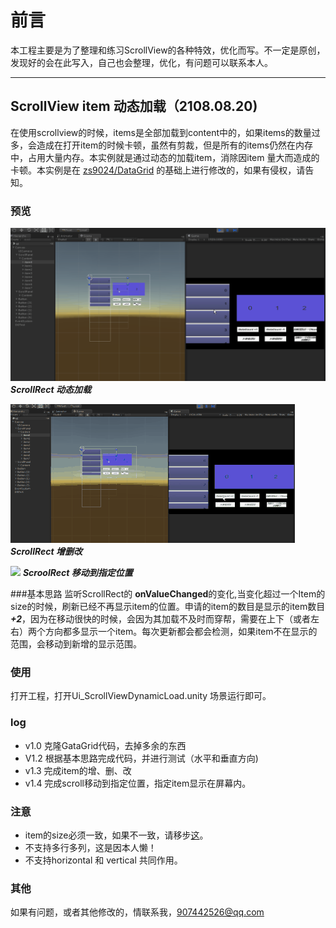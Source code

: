前言
==========
  本工程主要是为了整理和练习ScrollView的各种特效，优化而写。不一定是原创，发现好的会在此写入，自己也会整理，优化，有问题可以联系本人。 
  
 ***
## ScrollView item 动态加载（2108.08.20)
在使用scrollview的时候，items是全部加载到content中的，如果items的数量过多，会造成在打开item的时候卡顿，虽然有剪裁，但是所有的items仍然在内存中，占用大量内存。本实例就是通过动态的加载item，消除因item 量大而造成的卡顿。本实例是在 [zs9024/DataGrid](https://github.com/zs9024/DataGrid) 的基础上进行修改的，如果有侵权，请告知。

### 预览
![](res/12.gif)
___***ScrollRect 动态加载***___

![](res/13.gif)
***ScrollRect 增删改***  

![](res/14.gif)
***ScroolRect 移动到指定位置***
  
###基本思路
  监听ScrollRect的 **onValueChanged**的变化,当变化超过一个Item的size的时候，刷新已经不再显示item的位置。申请的item的数目是显示的item数目 ***+2***，因为在移动很快的时候，会因为其加载不及时而穿帮，需要在上下（或者左右）两个方向都多显示一个item。每次更新都会都会检测，如果item不在显示的范围，会移动到新增的显示范围。
  
### 使用
打开工程，打开Ui_ScrollViewDynamicLoad.unity 场景运行即可。
  
  
### log
* v1.0 克隆GataGrid代码，去掉多余的东西
* V1.2 根据基本思路完成代码，并进行测试（水平和垂直方向)
* v1.3 完成item的增、删、改
* v1.4 完成scroll移动到指定位置，指定item显示在屏幕内。

### 注意
* item的size必须一致，如果不一致，请移步[这](https://github.com/qiankanglai/LoopScrollRect)。
* 不支持多行多列，这是因本人懒！
* 不支持horizontal 和 vertical 共同作用。
### 其他
如果有问题，或者其他修改的，情联系我，907442526@qq.com
  
  
